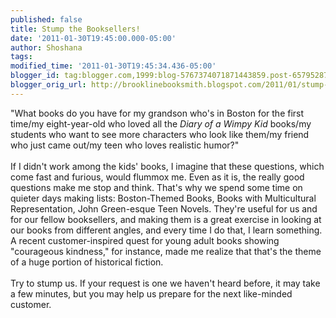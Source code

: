 ```yaml
---
published: false
title: Stump the Booksellers!
date: '2011-01-30T19:45:00.000-05:00'
author: Shoshana
tags: 
modified_time: '2011-01-30T19:45:34.436-05:00'
blogger_id: tag:blogger.com,1999:blog-5767374071871443859.post-6579528786479433553
blogger_orig_url: http://brooklinebooksmith.blogspot.com/2011/01/stump-booksellers.html
---
```


"What books do you have for my grandson who's in Boston for the first time/my eight-year-old who loved all the <i>Diary of a Wimpy Kid</i> books/my students who want to see more characters who look like them/my friend who just came out/my teen who loves realistic humor?"<br /><br />If I didn't work among the kids' books, I imagine that these questions, which come fast and furious, would flummox me. Even as it is, the really good questions make me stop and think. That's why we spend some time on quieter days making lists: Boston-Themed Books, Books with Multicultural Representation, John Green-esque Teen Novels. They're useful for us and for our fellow booksellers, and making them is a great exercise in looking at our books from different angles, and every time I do that, I learn something. A recent customer-inspired quest for young adult books showing "courageous kindness," for instance, made me realize that that's the theme of a huge portion of historical fiction.<br /><br />Try to stump us. If your request is one we haven't heard before, it may take a few minutes, but you may help us prepare for the next like-minded customer.